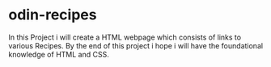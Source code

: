 # odin-recipes

In this Project i will create a HTML webpage which consists of links to various Recipes.
By the end of this project i hope i will have the foundational knowledge of HTML and CSS.
